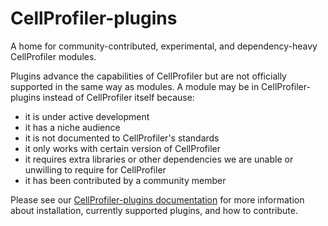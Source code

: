 # CellProfiler-plugins

A home for community-contributed, experimental, and dependency-heavy CellProfiler modules. 

Plugins advance the capabilities of CellProfiler but are not officially supported in the same way as modules.
A module may be in CellProfiler-plugins instead of CellProfiler itself because:
- it is under active development
- it has a niche audience
- it is not documented to CellProfiler's standards
- it only works with certain version of CellProfiler
- it requires extra libraries or other dependencies we are unable or unwilling to require for CellProfiler
- it has been contributed by a community member

Please see our [CellProfiler-plugins documentation](https://cellprofiler.github.io/CellProfiler-plugins) for more information about installation, currently supported plugins, and how to contribute.